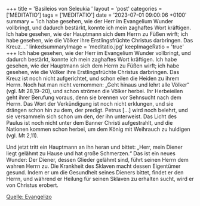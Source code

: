 +++
title = 'Basileios von Seleukia  '
layout = 'post'
categories = ['MEDITATIO']
tags = ['MEDITATIO']
date = '2023-07-01 09:00:06 +0100'
summary = 'Ich habe gesehen, wie der Herr im Evangelium Wunder vollbringt, und dadurch bestärkt, konnte ich mein zaghaftes Wort kräftigen. Ich habe gesehen, wie der Hauptmann sich dem Herrn zu Füßen wirft; ich habe gesehen, wie die Völker ihre Erstlingsfrüchte Christus darbringen. Das Kreuz....'
linkedsummaryImage = 'meditatio.jpg'
keepImageRatio = 'true'
+++
Ich habe gesehen, wie der Herr im Evangelium Wunder vollbringt, und dadurch bestärkt, konnte ich mein zaghaftes Wort kräftigen. Ich habe gesehen, wie der Hauptmann sich dem Herrn zu Füßen wirft; ich habe gesehen, wie die Völker ihre Erstlingsfrüchte Christus darbringen. Das Kreuz ist noch nicht aufgerichtet, und schon eilen die Heiden zu ihrem Herrn.<!--more--> Noch hat man nicht vernommen: „Geht hinaus und lehrt alle Völker“ (vgl. Mt 28,19–20), und schon strömen die Völker herbei. Ihr Herbeieilen geht ihrer Berufung voraus, denn sie brennen vor Sehnsucht nach dem Herrn. Das Wort der Verkündigung ist noch nicht erklungen, und sie drängen schon hin zu dem, der predigt. Petrus […] wird noch belehrt, und sie versammeln sich schon um den, der ihn unterweist. Das Licht des Paulus ist noch nicht unter dem Banner Christi aufgestrahlt, und die Nationen kommen schon herbei, um dem König mit Weihrauch zu huldigen (vgl. Mt 2,11).

Und jetzt tritt ein Hauptmann an ihn heran und bittet: „Herr, mein Diener liegt gelähmt zu Hause und hat große Schmerzen.“ Das ist ein neues Wunder: Der Diener, dessen Glieder gelähmt sind, führt seinen Herrn dem wahren Herrn zu. Die Krankheit des Sklaven macht dessen Eigentümer gesund. Indem er um die Gesundheit seines Dieners bittet, findet er den Herrn, und während er Heilung für seinen Sklaven zu erhalten sucht, wird er von Christus erobert.




[Quelle: Evangelizo](https://evangeliumtagfuertag.org/DE/gospel)

